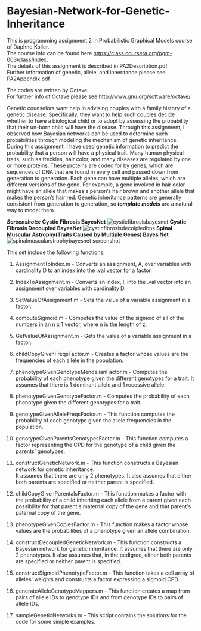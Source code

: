 Bayesian-Network-for-Genetic-Inheritance
========================================
This is programming assignment 2 in Probabilistic Graphical Models course of Daphne Koller.  
The course info can be found here https://class.coursera.org/pgm-003/class/index.  
The details of this assignment is described in PA2Description.pdf.  
Further information of genetic, allele, and inheritance please see PA2Appendix.pdf

The codes are written by Octave.  
For further info of Octave please see http://www.gnu.org/software/octave/

Genetic counselors want help in advising couples with a family history of a genetic disease. Specifically, they
want to help such couples decide whether to have a biological child or to adopt by assessing the
probability that their un-born child will have the disease. Through this assignment, 
I observed how Bayesian networks can be used to determine such probabilities through 
modeling the mechanism of genetic inheritance.
During this assignment, I have used genetic information to predict the probability that a
person will have a physical trait. Many human physical traits, such as freckles, hair color, and
many diseases are regulated by one or more proteins. These proteins are coded for by genes,
which are sequences of DNA that are found in every cell and passed down from generation to
generation. Each gene can have multiple alleles, which are different versions of the gene. For
example, a gene involved in hair color might have an allele that makes a person’s hair brown
and another allele that makes the person’s hair red. Genetic inheritance patterns are generally
consistent from generation to generation, so ***template models*** are a natural way to model
them. 

***Screenshots:***
**Cystic Fibrosis BayesNet**
![cysticfibrosisbayesnet](https://cloud.githubusercontent.com/assets/15040734/21528756/dc03f038-cd5a-11e6-80f5-b30379b671df.png)
**Cystic Fibrosis Decoupled BayesNet**
![cysticfibrosisdecoipledbns](https://cloud.githubusercontent.com/assets/15040734/21528790/0f9a35f6-cd5b-11e6-812f-502cd18383dd.png)
**Spinal Muscular Astrophy(Traits Caused by Multiple Genes) Bayes Net**
![spinalmuscularstrophybayesnet screenshot](https://cloud.githubusercontent.com/assets/15040734/21528878/8be8f872-cd5b-11e6-92a0-a901bce28df0.png)

This set include the following functions:

1. AssignmentToIndex.m - Converts an assignment, A, over variables with cardinality D to an index 
   into the .val vector for a factor.

2. IndexToAssignment.m - Converts an index, I, into the .val vector into an assignment 
   over variables with cardinality D.

3. SetValueOfAssignment.m - Sets the value of a variable assignment in a factor.

4. computeSigmoid.m - Computes the value of the sigmoid of all of the numbers in 
   an n x 1 vector, where n is the length of z.

5. GetValueOfAssignment.m - Gets the value of a variable assignment in a factor.

6. childCopyGivenFreqsFactor.m - Creates a factor whose values are the frequencies of each 
   allele in the population.

7. phenotypeGivenGenotypeMendelianFactor.m - Computes the probability of each phenotype 
   given the different genotypes for a trait.  It assumes that there is 1 dominant
   allele and 1 recessive allele.

8. phenotypeGivenGenotypeFactor.m - Computes the probability of each phenotype given the 
   different genotypes for a trait.

9. genotypeGivenAlleleFreqsFactor.m - This function computes the probability of each genotype 
   given the allele frequencies in the population.

10. genotypeGivenParentsGenotypesFactor.m - This function computes a factor representing 
    the CPD for the genotype of a child given the parents' genotypes.

11. constructGeneticNetwork.m - This function constructs a Bayesian network for genetic inheritance.  
    It assumes that there are only 2 phenotypes.  It also assumes that either both parents are 
    specified or neither parent is specified.

12. childCopyGivenParentalsFactor.m - This function makes a factor with the probability of 
    a child inheriting each allele from a parent given each possibility for that parent's 
    maternal copy of the gene and that parent's paternal copy of the gene.

13. phenotypeGivenCopiesFactor.m - This function makes a factor whose values are the 
    probabilities of a phenotype given an allele combination.

14. constructDecoupledGeneticNetwork.m - This function constructs a Bayesian network 
    for genetic inheritance.  It assumes that there are only 2 phenotypes.  It also assumes that, 
    in the pedigree, either both parents are specified or neither parent is specified.

15. constructSigmoidPhenotypeFactor.m - This function takes a cell array of alleles' weights 
    and constructs a factor expressing a sigmoid CPD.

16. generateAlleleGenotypeMappers.m - This function creates a map from pairs of allele IDs 
    to genotype IDs and from genotype IDs to pairs of allele IDs.

17. sampleGeneticNetworks.m - This script contains the solutions for the code for some simple examples.

